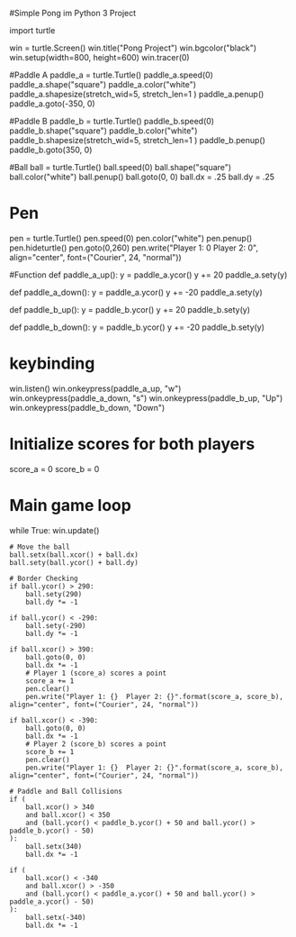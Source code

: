 #Simple Pong im Python 3 Project



import turtle

win = turtle.Screen()
win.title("Pong Project")
win.bgcolor("black")
win.setup(width=800, height=600)
win.tracer(0)

#Paddle A
paddle_a = turtle.Turtle()
paddle_a.speed(0)
paddle_a.shape("square")
paddle_a.color("white")
paddle_a.shapesize(stretch_wid=5, stretch_len=1 )
paddle_a.penup()
paddle_a.goto(-350, 0)

#Paddle B
paddle_b = turtle.Turtle()
paddle_b.speed(0)
paddle_b.shape("square")
paddle_b.color("white")
paddle_b.shapesize(stretch_wid=5, stretch_len=1 )
paddle_b.penup()
paddle_b.goto(350, 0)

#Ball
ball = turtle.Turtle()
ball.speed(0)
ball.shape("square")
ball.color("white")
ball.penup()
ball.goto(0, 0)
ball.dx = .25
ball.dy = .25

# Pen
pen = turtle.Turtle()
pen.speed(0)
pen.color("white")
pen.penup()
pen.hideturtle()
pen.goto(0,260)
pen.write("Player 1: 0  Player 2: 0", align="center", font=("Courier", 24, "normal"))

#Function
def paddle_a_up():
    y = paddle_a.ycor()
    y += 20
    paddle_a.sety(y)

def paddle_a_down():
    y = paddle_a.ycor()
    y += -20
    paddle_a.sety(y)

def paddle_b_up():
    y = paddle_b.ycor()
    y += 20
    paddle_b.sety(y)

def paddle_b_down():
    y = paddle_b.ycor()
    y += -20
    paddle_b.sety(y)

# keybinding
win.listen()
win.onkeypress(paddle_a_up, "w")
win.onkeypress(paddle_a_down, "s")
win.onkeypress(paddle_b_up, "Up")
win.onkeypress(paddle_b_down, "Down")

# Initialize scores for both players
score_a = 0
score_b = 0

# Main game loop
while True:
    win.update()

    # Move the ball
    ball.setx(ball.xcor() + ball.dx)
    ball.sety(ball.ycor() + ball.dy)

    # Border Checking
    if ball.ycor() > 290:
        ball.sety(290)
        ball.dy *= -1

    if ball.ycor() < -290:
        ball.sety(-290)
        ball.dy *= -1

    if ball.xcor() > 390:
        ball.goto(0, 0)
        ball.dx *= -1
        # Player 1 (score_a) scores a point
        score_a += 1
        pen.clear()
        pen.write("Player 1: {}  Player 2: {}".format(score_a, score_b), align="center", font=("Courier", 24, "normal"))

    if ball.xcor() < -390:
        ball.goto(0, 0)
        ball.dx *= -1
        # Player 2 (score_b) scores a point
        score_b += 1
        pen.clear()
        pen.write("Player 1: {}  Player 2: {}".format(score_a, score_b), align="center", font=("Courier", 24, "normal"))

    # Paddle and Ball Collisions
    if (
        ball.xcor() > 340
        and ball.xcor() < 350
        and (ball.ycor() < paddle_b.ycor() + 50 and ball.ycor() > paddle_b.ycor() - 50)
    ):
        ball.setx(340)
        ball.dx *= -1

    if (
        ball.xcor() < -340
        and ball.xcor() > -350
        and (ball.ycor() < paddle_a.ycor() + 50 and ball.ycor() > paddle_a.ycor() - 50)
    ):
        ball.setx(-340)
        ball.dx *= -1

